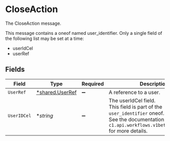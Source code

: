 # CloseAction

The CloseAction message.

This message contains a oneof named user_identifier. Only a single field of the following list may be set at a time:
  - userIdCel
  - userRef



## Fields

| Field                                                                                                                                                     | Type                                                                                                                                                      | Required                                                                                                                                                  | Description                                                                                                                                               |
| --------------------------------------------------------------------------------------------------------------------------------------------------------- | --------------------------------------------------------------------------------------------------------------------------------------------------------- | --------------------------------------------------------------------------------------------------------------------------------------------------------- | --------------------------------------------------------------------------------------------------------------------------------------------------------- |
| `UserRef`                                                                                                                                                 | [*shared.UserRef](../../../pkg/models/shared/userref.md)                                                                                                  | :heavy_minus_sign:                                                                                                                                        | A reference to a user.                                                                                                                                    |
| `UserIDCel`                                                                                                                                               | **string*                                                                                                                                                 | :heavy_minus_sign:                                                                                                                                        | The userIdCel field.<br/>This field is part of the `user_identifier` oneof.<br/>See the documentation for `c1.api.workflows.v1beta.CloseAction` for more details. |